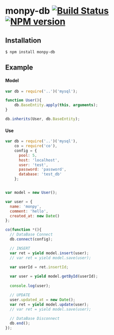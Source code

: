 # monpy-db [![Build Status](https://travis-ci.org/monpoco/monpy-db.svg?branch=master)](https://travis-ci.org/monpoco/monpy-db) [![NPM version](https://badge.fury.io/js/monpy-db.svg)](http://badge.fury.io/for/js/monpy-db)

## Installation

```
$ npm install monpy-db
```

## Example

#### Model
```js
var db = require('..')('mysql');

function User(){
	db.BaseEntity.apply(this, arguments);
}

db.inherits(User, db.BaseEntity);
```

#### Use
```js
var db = require('..')('mysql'),
    co = require('co'),
    config = {
      pool: 5,
      host: 'localhost',
      user: 'test',
      password: 'password',
      database: 'test_db'
    };


var model = new User();

var user = {
  name: 'monpy',
  comment: 'hello',
  created_at: new Date()
};

co(function *(){
  // DataBase Connect
  db.connect(config);

  // INSERT
  var ret = yield model.insert(user);
  // var ret = yield model.save(user);

  var userId = ret.insertId;
  
  var user = yield model.getById(userId);
  
  console.log(user);

  // UPDATE
  user.updated_at = new Date();
  var ret = yield model.update(user);
  // var ret = yield model.save(user);
  
  // DataBase Disconnect
  db.end();
});



```